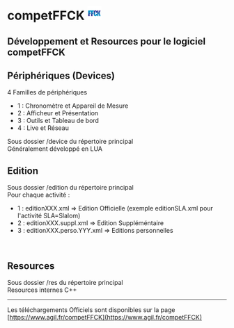 # competFFCK ![alt text](https://raw.githubusercontent.com/agilsport/competFFCK/main/32x32_ffck.png "Logo FFCK")

## Développement et Resources pour le logiciel competFFCK

## Périphériques (Devices)
4 Familles de périphériques 
- 1 : Chronomètre et Appareil de Mesure
- 2 : Afficheur et Présentation
- 3 : Outils et Tableau de bord
- 4 : Live et Réseau

Sous dossier /device du répertoire principal
<br>
Généralement développé en LUA

## Edition 
Sous dossier /edition du répertoire principal
<br>
Pour chaque activité :
- 1 : editionXXX.xml => Edition Officielle (exemple editionSLA.xml pour l'activité SLA=Slalom)
- 2 : editionXXX.suppl.xml => Edition Suppléméntaire
- 3 : editionXXX.perso.YYY.xml => Editions personnelles 
<br>

## Resources
Sous dossier /res du répertoire principal
<br>
Resources internes C++ 
___
Les téléchargements Officiels sont disponibles sur la page [https://www.agil.fr/competFFCK](https://www.agil.fr/competFFCK)



